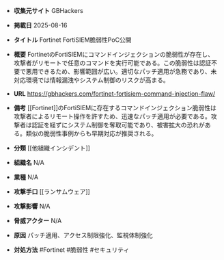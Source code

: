 - **収集元サイト**
GBHackers

- **掲載日**
2025-08-16

- **タイトル**
Fortinet FortiSIEM脆弱性PoC公開

- **概要**
FortinetのFortiSIEMにコマンドインジェクションの脆弱性が存在し、攻撃者がリモートで任意のコマンドを実行可能である。この脆弱性は認証不要で悪用できるため、影響範囲が広い。適切なパッチ適用が急務であり、未対応環境では情報漏洩やシステム制御のリスクが高まる。

- **URL**
https://gbhackers.com/fortinet-fortisiem-command-injection-flaw/

- **備考**
[[Fortinet]]のFortiSIEMに存在するコマンドインジェクション脆弱性は攻撃者によるリモート操作を許すため、迅速なパッチ適用が必要である。攻撃者は認証を経ずにシステム制御を奪取可能であり、被害拡大の恐れがある。類似の脆弱性事例からも早期対応が推奨される。

- **分類**
[[他組織インシデント]]

- **組織名**
N/A

- **業種**
N/A

- **攻撃手口**
[[ランサムウェア]]

- **攻撃影響**
N/A

- **脅威アクター**
N/A

- **原因**
パッチ適用、アクセス制限強化、監視体制強化

- **対処方法**
#Fortinet #脆弱性 #セキュリティ
